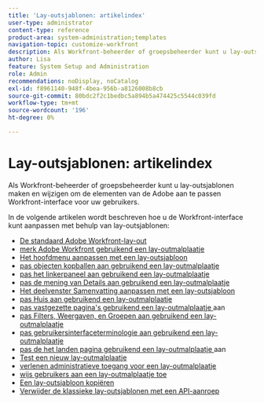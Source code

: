 ```yaml
---
title: 'Lay-outsjablonen: artikelindex'
user-type: administrator
content-type: reference
product-area: system-administration;templates
navigation-topic: customize-workfront
description: Als Workfront-beheerder of groepsbeheerder kunt u lay-outsjablonen maken en wijzigen om de elementen van de Workfront-interface aan te passen aan uw gebruikers.
author: Lisa
feature: System Setup and Administration
role: Admin
recommendations: noDisplay, noCatalog
exl-id: f8961140-948f-4bea-956b-a8126008b8cb
source-git-commit: 80bdc2f2c1bedbc5a894b5a474425c5544c039fd
workflow-type: tm+mt
source-wordcount: '196'
ht-degree: 0%

---
```


# Lay-outsjablonen: artikelindex

<!-- Audited: 2/2024 -->

Als Workfront-beheerder of groepsbeheerder kunt u lay-outsjablonen maken en wijzigen om de elementen van de Adobe aan te passen
Workfront-interface voor uw gebruikers.

In de volgende artikelen wordt beschreven hoe u de Workfront-interface kunt aanpassen met behulp van lay-outsjablonen:

* [De standaard Adobe Workfront-lay-out](/help/quicksilver/administration-and-setup/customize-workfront/use-layout-templates/about-the-default-wf-layout.md)
* [ merk Adobe Workfront gebruikend een lay-outmalplaatje ](/help/quicksilver/administration-and-setup/customize-workfront/use-layout-templates/brand-wf-using-a-layout-template.md)
* [Het hoofdmenu aanpassen met een lay-outsjabloon](/help/quicksilver/administration-and-setup/customize-workfront/use-layout-templates/customize-main-menu.md)
* [ pas objecten kopballen aan gebruikend een lay-outmalplaatje ](../../customize-workfront/use-layout-templates/customize-object-headers.md)
* [ pas het linkerpaneel aan gebruikend een lay-outmalplaatje ](/help/quicksilver/administration-and-setup/customize-workfront/use-layout-templates/customize-left-panel.md)
* [ pas de mening van Details aan gebruikend een lay-outmalplaatje ](/help/quicksilver/administration-and-setup/customize-workfront/use-layout-templates/customize-details-view-layout-template.md)
* [Het deelvenster Samenvatting aanpassen met een lay-outsjabloon](/help/quicksilver/administration-and-setup/customize-workfront/use-layout-templates/customize-home-summary-layout-template.md)
* [ pas Huis aan gebruikend een lay-outmalplaatje ](/help/quicksilver/administration-and-setup/customize-workfront/use-layout-templates/customize-new-home-layout-template.md)
* [ pas vastgezette pagina&#39;s gebruikend een lay-outmalplaatje ](/help/quicksilver/administration-and-setup/customize-workfront/use-layout-templates/customize-pinned-pages.md) aan
* [ pas Filters, Weergaven, en Groepen aan gebruikend een lay-outmalplaatje ](/help/quicksilver/administration-and-setup/customize-workfront/use-layout-templates/customize-fvg-list-controls-layout-template.md)
* [ pas gebruikersinterfaceterminologie aan gebruikend een lay-outmalplaatje ](/help/quicksilver/administration-and-setup/customize-workfront/use-layout-templates/customize-terminology.md)
* [ pas de het landen pagina gebruikend een lay-outmalplaatje ](/help/quicksilver/administration-and-setup/customize-workfront/use-layout-templates/customize-landing-page.md) aan
* [ Test een nieuw lay-outmalplaatje ](/help/quicksilver/administration-and-setup/customize-workfront/use-layout-templates/test-a-layout-template.md)
* [ verlenen administratieve toegang voor een lay-outmalplaatje ](/help/quicksilver/administration-and-setup/customize-workfront/use-layout-templates/grant-admin-access-layout-template.md)
* [ wijs gebruikers aan een lay-outmalplaatje toe ](/help/quicksilver/administration-and-setup/customize-workfront/use-layout-templates/assign-users-to-layout-template.md)
* [Een lay-outsjabloon kopiëren](/help/quicksilver/administration-and-setup/customize-workfront/use-layout-templates/copy-a-layout-template.md)
* [Verwijder de klassieke lay-outsjablonen met een API-aanroep](/help/quicksilver/administration-and-setup/customize-workfront/use-layout-templates/delete-classic-layout-templates.md)
